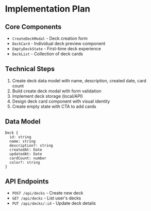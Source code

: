 # Implementation Plan

## Core Components
- `CreateDeckModal` - Deck creation form
- `DeckCard` - Individual deck preview component
- `EmptyDeckState` - First-time deck experience
- `DeckList` - Collection of deck cards

## Technical Steps
1. Create deck data model with name, description, created date, card count
2. Build create deck modal with form validation
3. Implement deck storage (local/API)
4. Design deck card component with visual identity
5. Create empty state with CTA to add cards

## Data Model
```
Deck {
  id: string
  name: string
  description?: string
  createdAt: Date
  updatedAt: Date
  cardCount: number
  color?: string
}
```

## API Endpoints
- `POST /api/decks` - Create new deck
- `GET /api/decks` - List user's decks
- `PUT /api/decks/:id` - Update deck details